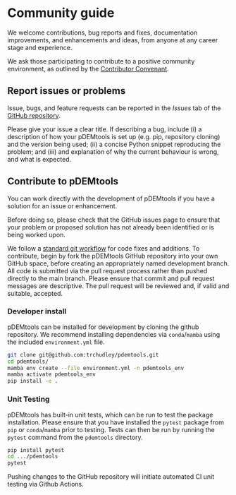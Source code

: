 
<!-- 
There should be clear guidelines for third-parties wishing to:

 - Contribute to the software
 - Report issues or problems with the software
 - Seek support

https://pypromice.readthedocs.io/en/latest/guide_developer.html 
https://icepyx.readthedocs.io/en/latest/contributing/contribution_guidelines.html

-->
# Community guide

We welcome contributions, bug reports and fixes, documentation improvements, and enhancements and ideas, from anyone at any career stage and experience.

We ask those participating to contribute to a positive community environment, as outlined by the [Contributor Convenant](https://www.contributor-covenant.org/version/2/1/code_of_conduct/). 

## Report issues or problems

Issue, bugs, and feature requests can be reported in the _Issues_ tab of the [GitHub repository](https://github.com/trchudley/pdemtools/issues). 

Please give your issue a clear title. If describing a bug, include (i) a description of how your pDEMtools is set up (e.g. pip, repository cloning) and the version being used; (ii) a concise Python snippet reproducing the problem; and (iii) and explanation of why the current behaviour is wrong, and what is expected.

## Contribute to pDEMtools

You can work directly with the development of pDEMtools if you have a solution for an issue or enhancement. 

Before doing so, please check that the GitHub issues page to ensure that your problem or proposed solution has not already been identified or is being worked upon.

We follow a [standard git workflow](https://www.asmeurer.com/git-workflow/) for code fixes and additions. To contribute, begin by fork the pDEMtools GitHub repository into your own GitHub space, before creating an appropriately named development branch. All code is submitted via the pull request process rather than pushed directly to the main branch. Please ensure that commit and pull request messages are descriptive. The pull request will be reviewed and, if valid and suitable, accepted.

### Developer install

pDEMtools can be installed for development by cloning the github repository. We recommend installing dependencies via `conda`/`mamba` using the included `environment.yml` file.

```bash
git clone git@github.com:trchudley/pdemtools.git
cd pdemtools/
mamba env create --file environment.yml -n pdemtools_env
mamba activate pdemtools_env
pip install -e .
```

### Unit Testing

pDEMtools has built-in unit tests, which can be run to test the package installation. Please ensure that you have installed the `pytest` package from `pip` or `conda`/`mamba` prior to testing. Tests can then be run by running the `pytest` command from the `pdemtools` directory.

```bash
pip install pytest
cd .../pdemtools
pytest
```

Pushing changes to the GitHub repository will initiate automated CI unit testing via Github Actions.
